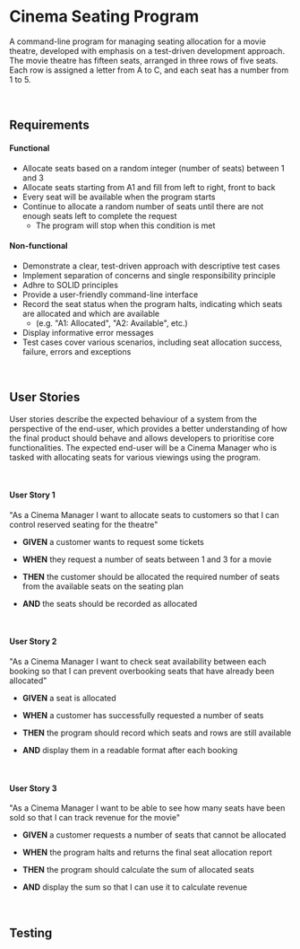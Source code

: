 # Cinema Seating Program
A command-line program for managing seating allocation for a movie theatre, developed with emphasis on a test-driven development approach. The movie theatre has fifteen seats, arranged in three rows of five seats. Each row is assigned a letter from A to C, and each seat has a number from 1 to 5.

<br/>

## Requirements

#### Functional

- Allocate seats based on a random integer (number of seats) between 1 and 3
- Allocate seats starting from A1 and fill from left to right, front to back
- Every seat will be available when the program starts
- Continue to allocate a random number of seats until there are not enough seats left to complete the request
  - The program will stop when this condition is met


#### Non-functional

- Demonstrate a clear, test-driven approach with descriptive test cases
- Implement separation of concerns and single responsibility principle
- Adhre to SOLID principles
- Provide a user-friendly command-line interface
- Record the seat status when the program halts, indicating which seats are allocated and which are available
  - (e.g. "A1: Allocated", "A2: Available", etc.)
- Display informative error messages
- Test cases cover various scenarios, including seat allocation success, failure, errors and exceptions

<br/>

## User Stories
User stories describe the expected behaviour of a system from the perspective of the end-user, which provides a better understanding of how the final product should behave and allows developers to prioritise core functionalities.
The expected end-user will be a Cinema Manager who is tasked with allocating seats for various viewings using the program.

<br/>

#### User Story 1
"As a Cinema Manager I want to allocate seats to customers so that I can control reserved seating for the theatre"

- <b>GIVEN</b> a customer wants to request some tickets

- <b>WHEN</b> they request a number of seats between 1 and 3 for a movie

- <b>THEN</b> the customer should be allocated the required number of seats
from the available seats on the seating plan

- <b>AND</b> the seats should be recorded as allocated

<br/>

#### User Story 2
"As a Cinema Manager I want to check seat availability between each booking so that I can prevent overbooking seats that have already been allocated"

- <b>GIVEN</b> a seat is allocated

- <b>WHEN</b> a customer has successfully requested a number of seats

- <b>THEN</b> the program should record which seats and rows are still available

- <b>AND</b> display them in a readable format after each booking

<br/>

#### User Story 3
"As a Cinema Manager I want to be able to see how many seats have been sold so that I can track revenue for the movie"

- <b>GIVEN</b> a customer requests a number of seats that cannot be allocated

- <b>WHEN</b> the program halts and returns the final seat allocation report

- <b>THEN</b> the program should calculate the sum of allocated seats

- <b>AND</b> display the sum so that I can use it to calculate revenue

<br/>

## Testing
